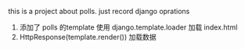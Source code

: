 this is a project about polls.
just record django oprations

1. 添加了 polls 的template 使用 django.template.loader 加载 index.html
2. HttpResponse(template.render()) 加载数据
